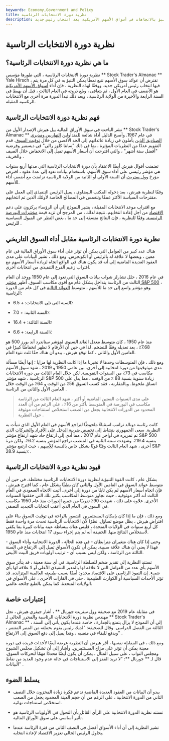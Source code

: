 ```yaml
---
keywords: Economy,Government and Policy
title: نظرية دورة الانتخابات الرئاسية
description: تحاول نظرية دورة الانتخابات الرئاسية التنبؤ بالاتجاهات في أسواق الأسهم الأمريكية بعد انتخاب رئيس جديد.
---
```


# نظرية دورة الانتخابات الرئاسية
## ما هي نظرية دورة الانتخابات الرئاسية؟

نظرية دورة الانتخابات الرئاسية ، التي طورها مؤسس ** Stock Trader's Almanac ** Yale Hirsch ، تفترض أن عوائد سوق الأسهم تتبع نمطًا يمكن التنبؤ به في كل مرة يتم فيها انتخاب رئيس أمريكي جديد. ووفقًا لهذه النظرية ، فإن أداء [أسواق الأسهم الأمريكية](/stockmarket) هو الأضعف في العام الأول ، ثم يتعافى ، وبلغ ذروته في العام الثالث ، قبل أن يهبط في السنة الرابعة والأخيرة من الولاية الرئاسية ، وبعد ذلك تبدأ الدورة مرة أخرى مع الانتخابات الرئاسية المقبلة.

## فهم نظرية دورة الانتخابات الرئاسية

نشر الباحث في سوق الأوراق المالية ييل هيرش الإصدار الأول من ** Stock Trader's Almanac ** في عام 1967. وأصبح الدليل أداة شائعة للمتداولين [النهاريين ومديري الصناديق الذين](/fundmanager) يأملون في زيادة عائداتهم إلى الحد الأقصى من خلال [توقيت السوق](/markettiming). قدم التقويم عددًا من النظريات المؤثرة ، بما في ذلك "سانتا كلوز رالي" في ديسمبر وفرضية "أفضل ستة أشهر" ، والتي اقترحت أن أسعار الأسهم تميل إلى الانخفاض خلال الصيف والخريف .

تضمنت أقوال هيرش أيضًا الاعتقاد بأن دورة الانتخابات الرئاسية التي مدتها أربع سنوات هي مؤشر رئيسي على أداء سوق الأسهم. باستخدام بيانات تعود إلى عدة عقود ، افترض مؤرخ [وول ستريت](/wallstreet) أن السنة الأولى أو الثانية من الولاية الرئاسية تزامنت مع أضعف أداء للأسهم.

وفقًا لنظرية هيرش ، بعد دخوله المكتب البيضاوي ، يميل الرئيس التنفيذي إلى العمل على مقترحات السياسة الأكثر عمقًا وتنغمس في المصالح الخاصة لأولئك الذين تم انتخابهم.

مع اقتراب موعد الانتخابات المقبلة ، يشير النموذج إلى أن الرؤساء يركزون على دعم [الاقتصاد](/economy) من أجل إعادة انتخابهم. نتيجة لذلك ، من المرجح أن تزيد قيمة [مؤشرات البورصة الرئيسية.](/marketindex) وفقًا للنظرية ، فإن النتائج متسقة إلى حد ما ، بغض النظر عن الميول السياسية للرئيس .

## نظرية دورة الانتخابات الرئاسية مقابل أداء السوق التاريخي

هناك عدد كبير من العوامل التي يمكن أن تؤثر على أداء سوق الأوراق المالية في عام معين ، وبعضها لا علاقة له بالرئيس أو الكونجرس. ومع ذلك ، تشير البيانات على مدى العقود العديدة الماضية إلى أنه قد يكون هناك في الواقع اتجاه لزيادة أسعار الأسهم مع اقتراب زعيم الفرع التنفيذي من انتخابات أخرى.

في عام 2016 ، حلل تشارلز شواب بيانات السوق التي تعود إلى عام 1950 ووجد أن العام الثالث من الرئاسة يتداخل بشكل عام مع أقوى مكاسب السوق. أظهر [مؤشر S&P 500](/sp500) ، وهو مؤشر واسع إلى حد ما للأسهم ، متوسط [العوائد التالية](/return) في كل عام من الدورة الرئاسية:

- السنة التي تلي الانتخابات: + 6.5٪

- السنة الثانية: + 7.0٪

- السنة الثالثة: + 16.4٪

- السنة الرابعة: + 6.6٪

منذ عام 1950 ، كان متوسط معدل العائد السنوي لمؤشر ستاندرد آند بورز 500 هو 7.68٪ ، بعد تعديله وفقًا للتضخم. لذا في حين أن الأرقام لا تظهر انخفاضًا كبيرًا في العامين الأول والثاني ، كما توقع هيرش ، يبدو أن هناك حقًا ثلث نتوء العام.

ومع ذلك ، فإن المتوسطات وحدها لا تخبرنا ما إذا كانت النظرية لها مزايا ؛ إنها أيضًا مسألة مدى موثوقيتها من دورة انتخابية إلى أخرى. بين عامي 1950 و 2019 ، شهد سوق الأسهم مكاسب في 73٪ من السنوات التقويمية. لكن خلال العام الثالث من دورة الانتخابات الرئاسية ، شهد مؤشر S&P 500 زيادة سنوية بنسبة 88 ٪ من الوقت ، مما يدل على اتساق ملحوظ. وبالمقارنة ، فقد كسب السوق 56٪ من الوقت و 64٪ من الوقت خلال العامين الأول والثاني من الرئاسة .

> على مدى السنوات الستين الماضية أو أكثر ، شهد العام الثالث من الرئاسة مكاسب في البورصة في المتوسط بأكثر من 16٪ ، على الرغم من أن العدد المحدود من الدورات الانتخابية يجعل من الصعب استخلاص استنتاجات موثوقة حول النظرية .

>

كانت رئاسة دونالد ترامب استثناءً ملحوظًا لتراجع الأسهم في العام الأول الذي تنبأت به النظرية. سعى الجمهوري بنشاط إلى [تخفيض ضريبة الدخل على الأفراد والشركات](/incometax) الذي تم تمريره في أواخر عام 2017 ، مما أدى إلى ارتفاع حاد شهد ارتفاع مؤشر S&P 500 بنسبة 19.4٪. وشهدت سنته الثانية في المنصب تراجع المؤشر بنسبة 6.2٪. ولكن مرة أخرى ، شهد العام الثالث وقتًا قويًا بشكل خاص بالنسبة [للأسهم](/equity) ، حيث ارتفع مؤشر S&P بنسبة 28.9٪ .

## قيود نظرية دورة الانتخابات الرئاسية

بشكل عام ، كانت القوة التنبؤية لنظرية دورة الانتخابات الرئاسية مختلطة. في حين أن متوسط عوائد السوق في العامين الأول والثاني كان بطيئًا بشكل عام ، كما اقترح هيرش ، فإن اتجاه أسعار الأسهم لم يكن ثابتًا من دورة إلى أخرى. أثبت الاتجاه الصعودي في العام الثالث أنه أكثر موثوقية ، حيث تجاوز متوسط المكاسب بكثير تلك التي حققتها السنوات الأخرى. علاوة على ذلك ، شهدت 90٪ تقريبًا من جميع الدورات منذ عام 1950 مكاسب في السوق في العام الذي أعقب انتخابات التجديد النصفي.

ومع ذلك ، فإن ما إذا كان بإمكان المستثمرين الشعور بالراحة في توقيت السوق بناءً على افتراض هيرش ، يظل موضع تساؤل. نظرًا لأن الانتخابات الرئاسية تحدث مرة واحدة فقط كل أربع سنوات في الولايات المتحدة ، فليس هناك ببساطة عينة بيانات كبيرة بما يكفي لاستخلاص النتائج منها. الحقيقة أنه لم يتم إجراء سوى 17 انتخابات منذ عام 1950.

وحتى إذا كان هناك متغيران مترابطان - في هذه الحالة ، الدورة الانتخابية وأداء السوق - فهذا لا يعني أن هناك علاقة سببية. يمكن أن تكون الأسواق تميل إلى الارتفاع في السنة الثالثة من الرئاسة ، ولكن ليس بسبب أي - ترتيب أولويات فريق البيت الأبيض.

تستند النظرية إلى تقدير ضخم للسلطة الرئاسية. في أي سنة معينة ، قد يتأثر سوق الأسهم بأي عدد من العوامل التي لا علاقة لها بالمدير التنفيذي الأعلى أو لا علاقة لها بأي شيء. إن النفوذ الرئاسي على الاقتصاد محدود أيضًا بسبب طبيعته العالمية المتزايدة. قد تؤثر الأحداث السياسية أو الكوارث الطبيعية ، حتى في القارات الأخرى ، على الأسواق في الولايات المتحدة. كما يمكن بالطبع جائحة عالمي.

## إعتبارات خاصة

في مقابلة عام 2019 مع صحيفة وول ستريت جورنال ** ، أشار جيفري هيرش ، نجل مهندس نظرية دورة الانتخابات الرئاسية والمحرر الحالي لـ ** Stock Trader's Almanac ** ، إلى أن النموذج لا يزال يتمتع بالجدارة ، خاصة عندما يكون يأتي إلى السنة الثالثة من الفصل الدراسي. وقال للصحيفة: "لديك رئيس يقوم بحملته من المنبر المتنمر ، ويدفع للبقاء في منصبه ، وهذا يميل إلى دفع السوق إلى الارتفاع" .

ومع ذلك ، في المقابلة نفسها ، أقر هيرش أن النظرية عرضة أيضًا لأحداث فريدة في دورة معينة يمكن أن تؤثر على مزاج المستثمرين. وأشار إلى أن تشكيل مجلس الشيوخ ومجلس النواب ، على سبيل المثال ، يمكن أن يكون أيضًا محددًا مهمًا لتحركات السوق. قال لـ ** جورنال **: "لا تريد القفز إلى الاستنتاجات في حالة عدم وجود العديد من نقاط البيانات" .

## يسلط الضوء

- يبدو أن البيانات من العقود العديدة الماضية تدعم فكرة زيادة المخزون خلال النصف الثاني من الدورة الانتخابية ، على الرغم من أن حجم العينة المحدود يجعل من الصعب استخلاص استنتاجات نهائية.

- تستند نظرية الدورة الانتخابية على الرأي القائل بأن التحول في الأولويات الرئاسية هو تأثير أساسي على سوق الأوراق المالية.

- تشير النظرية إلى أن أداء الأسواق أفضل في النصف الثاني من فترة الرئاسة عندما يحاول الرئيس الحالي تعزيز الاقتصاد لإعادة انتخابه.

